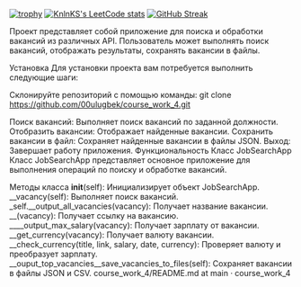 [![trophy](https://github-profile-trophy.vercel.app/?username=ryo-ma)](https://github.com/ryo-ma/github-profile-trophy)
[![KnlnKS's LeetCode stats](https://leetcode-stats-six.vercel.app/api?username=KnlnKS)](https://github.com/00ulugbek00/leetcode-stats)
[![GitHub Streak](https://github-readme-streak-stats.herokuapp.com/?00ulugbek00r=DenverCoder1)](https://git.io/streak-stats)



Проект  представляет собой приложение для поиска и обработки вакансий из различных API. Пользователь может выполнять поиск вакансий, отображать результаты, сохранять вакансии в файлы.

Установка
Для установки проекта вам потребуется выполнить следующие шаги:

Склонируйте репозиторий с помощью команды:
   git clone https://github.com/00ulugbek/course_work_4.git


Поиск вакансий: Выполняет поиск вакансий по заданной должности.
Отобразить вакансии: Отображает найденные вакансии.
Сохранить вакансии в файл: Сохраняет найденные вакансии в файлы JSON.
Выход: Завершает работу приложения.
Функциональность
Класс JobSearchApp
Класс JobSearchApp представляет основное приложение для выполнения операций по поиску и обработке вакансий.

Методы класса
__init__(self): Инициализирует объект JobSearchApp.
__vacancy(self): Выполняет поиск вакансий.
_self.__output_all_vacancies(vacancy): Получает название вакансии.
__(vacancy): Получает ссылку на вакансию.
____output_max_salary(vacancy): Получает зарплату от вакансии.
__get_currency(vacancy): Получает валюту вакансии.
__check_currency(title, link, salary, date, currency): Проверяет валюту и преобразует зарплату.
__ouput_top_vacancies__save_vacancies_to_files(self): Сохраняет вакансии в файлы JSON и CSV. 
course_work_4/README.md at main · course_work_4
